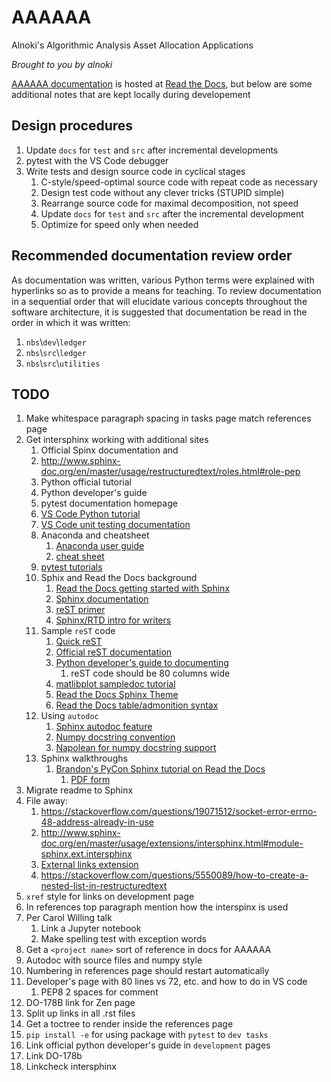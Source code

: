 # AAAAAA
Alnoki's Algorithmic Analysis Asset Allocation Applications

*Brought to you by alnoki*

[AAAAAA documentation](https://alnoki.rtfd.io) is hosted at
[Read the Docs](https://rtfd.io), but below are some additional notes
that are kept locally during developement

## Design procedures
1. Update `docs` for `test` and `src` after incremental developments
1. pytest with the VS Code debugger
1. Write tests and design source code in cyclical stages
    1. C-style/speed-optimal source code with repeat code as necessary
    1. Design test code without any clever tricks (STUPID simple)
    1. Rearrange source code for maximal decomposition, not speed
    1. Update `docs` for `test` and `src` after the incremental
    development
    1. Optimize for speed only when needed

## Recommended documentation review order
As documentation was written, various Python terms were explained with
hyperlinks so as to provide a means for teaching. To review
documentation in a sequential order that will elucidate various
concepts throughout the software architecture, it is suggested that
documentation be read in the order in which it was written:
1. `nbs`\\`dev`\\`ledger`
1. `nbs`\\`src`\\`ledger`
1. `nbs`\\`src`\\`utilities`

## TODO
1. Make whitespace paragraph spacing in tasks page match references page
1. Get intersphinx working with additional sites
    1. Official Spinx documentation and
    1. http://www.sphinx-doc.org/en/master/usage/restructuredtext/roles.html#role-pep
    1. Python official tutorial
    1. Python developer's guide
    1. pytest documentation homepage
    1. [VS Code Python tutorial](https://code.visualstudio.com/docs/languages/python)
    1. [VS Code unit testing documentation](https://code.visualstudio.com/docs/python/unit-testing)
    1. Anaconda and cheatsheet
        1. [Anaconda user guide](https://docs.anaconda.com/anaconda/user-guide/)
        1. [cheat sheet](https://docs.anaconda.com/_downloads/Anaconda-Starter-Guide-Cheat-Sheet.pdf)
    1. [pytest tutorials](https://docs.pytest.org/en/latest/contents.html)
    1. Sphix and Read the Docs background
        1. [Read the Docs getting started with Sphinx](https://docs.readthedocs.io/en/latest/intro/getting-started-with-sphinx.html#external-resources)
        1. [Sphinx documentation](http://www.sphinx-doc.org/en/master/)
        1. [reST primer](http://www.sphinx-doc.org/en/master/usage/restructuredtext/basics.html)
        1. [Sphinx/RTD intro for writers](http://www.ericholscher.com/blog/2016/jul/1/sphinx-and-rtd-for-writers/)
    1. Sample `reST` code
        1. [Quick reST](http://docutils.sourceforge.net/docs/user/rst/quickref.html#example-callout)
        1. [Official reST documentation](http://docutils.sourceforge.net/rst.html)
        1. [Python developer's guide to documenting](https://devguide.python.org/documenting/)
            1. reST code should be 80 columns wide
        1. [matlibplot sampledoc tutorial](https://matplotlib.org/sampledoc/)
        1. [Read the Docs Sphinx Theme](https://sphinx-rtd-theme.readthedocs.io/en/latest/)
        1. [Read the Docs table/admonition syntax](https://learning-readthedocs.readthedocs.io/en/latest/Options/table.html)
    1. Using `autodoc`
        1. [Sphinx autodoc feature](http://www.sphinx-doc.org/en/master/usage/extensions/autodoc.html)
        1. [Numpy docstring convention](https://numpydoc.readthedocs.io/en/latest/format.html#docstring-standard)
        1. [Napolean for numpy docstring support](http://www.sphinx-doc.org/en/master/usage/extensions/napoleon.html#module-sphinx.ext.napoleon)
    1. Sphinx walkthroughs
        1. [Brandon's PyCon Sphinx tutorial on Read the Docs](https://brandons-sphinx-tutorial.readthedocs.io/en/latest/index.html)
            1. [PDF form](https://media.readthedocs.org/pdf/brandons-sphinx-tutorial/latest/brandons-sphinx-tutorial.pdf)
1. Migrate readme to Sphinx
1. File away:
    1. https://stackoverflow.com/questions/19071512/socket-error-errno-48-address-already-in-use
    1. http://www.sphinx-doc.org/en/master/usage/extensions/intersphinx.html#module-sphinx.ext.intersphinx
    1. [External links extension](https://sublime-and-sphinx-guide.readthedocs.io/en/latest/references.html#use-the-external-links-extension)
    1. https://stackoverflow.com/questions/5550089/how-to-create-a-nested-list-in-restructuredtext
1. `xref` style for links on development page
1. In references top paragraph mention how the interspinx is used
1. Per Carol Willing talk
    1. Link a Jupyter notebook
    1. Make spelling test with exception words
1. Get a `<project name>` sort of reference in docs for AAAAAA
1. Autodoc with source files and numpy style
1. Numbering in references page should restart automatically
1. Developer's page with 80 lines vs 72, etc. and how to do in VS code
    1. PEP8 2 spaces for comment
1. DO-178B link for Zen page
1. Split up links in all .rst files
1. Get a toctree to render inside the references page
1. `pip install -e` for using package with `pytest` to `dev tasks`
1. Link official python developer's guide in `development` pages
1. Link DO-178b
1. Linkcheck intersphinx
